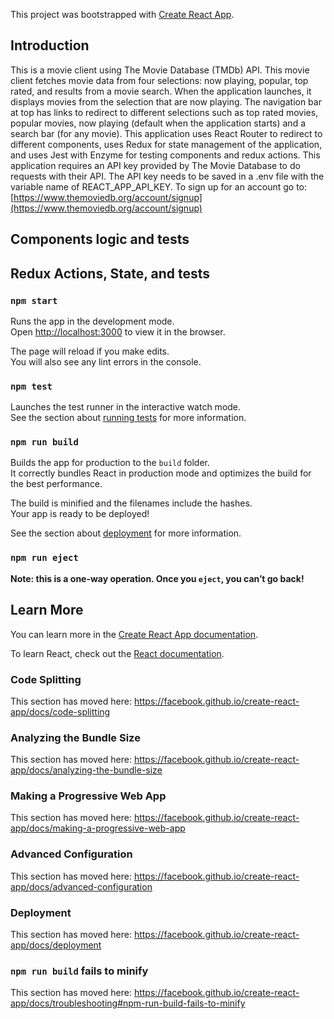 This project was bootstrapped with [Create React App](https://github.com/facebook/create-react-app).

## Introduction

This is a movie client using The Movie Database (TMDb) API. This movie client fetches movie data from four selections: now playing, popular, top rated, and results from a movie search. When the application launches, it displays movies from the selection that are now playing. The navigation bar at top has links to redirect to different selections such as top rated movies, popular movies, now playing (default when the application starts) and a search bar (for any movie). This application uses React Router to redirect to different components, uses Redux for state management of the application, and uses Jest with Enzyme for testing components and redux actions. This application requires an API key provided by The Movie Database to do requests with their API. The API key needs to be saved in a .env file with the variable name of REACT_APP_API_KEY. To sign up for an account go to: [https://www.themoviedb.org/account/signup](https://www.themoviedb.org/account/signup)

## Components logic and tests

## Redux Actions, State, and tests

### `npm start`

Runs the app in the development mode.<br>
Open [http://localhost:3000](http://localhost:3000) to view it in the browser.

The page will reload if you make edits.<br>
You will also see any lint errors in the console.

### `npm test`

Launches the test runner in the interactive watch mode.<br>
See the section about [running tests](https://facebook.github.io/create-react-app/docs/running-tests) for more information.

### `npm run build`

Builds the app for production to the `build` folder.<br>
It correctly bundles React in production mode and optimizes the build for the best performance.

The build is minified and the filenames include the hashes.<br>
Your app is ready to be deployed!

See the section about [deployment](https://facebook.github.io/create-react-app/docs/deployment) for more information.

### `npm run eject`

**Note: this is a one-way operation. Once you `eject`, you can’t go back!**

## Learn More

You can learn more in the [Create React App documentation](https://facebook.github.io/create-react-app/docs/getting-started).

To learn React, check out the [React documentation](https://reactjs.org/).

### Code Splitting

This section has moved here: https://facebook.github.io/create-react-app/docs/code-splitting

### Analyzing the Bundle Size

This section has moved here: https://facebook.github.io/create-react-app/docs/analyzing-the-bundle-size

### Making a Progressive Web App

This section has moved here: https://facebook.github.io/create-react-app/docs/making-a-progressive-web-app

### Advanced Configuration

This section has moved here: https://facebook.github.io/create-react-app/docs/advanced-configuration

### Deployment

This section has moved here: https://facebook.github.io/create-react-app/docs/deployment

### `npm run build` fails to minify

This section has moved here: https://facebook.github.io/create-react-app/docs/troubleshooting#npm-run-build-fails-to-minify
